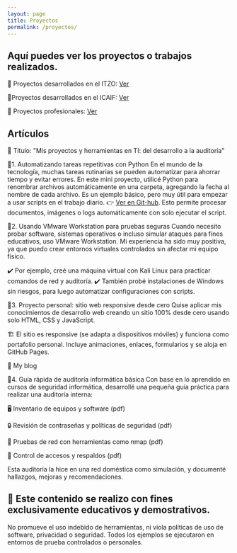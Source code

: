 ```yaml
---
layout: page
title: Proyectos
permalink: /proyectos/
---
```


## Aquí puedes ver los proyectos o trabajos realizados.

📌 Proyectos desarrollados en el ITZO: [Ver](ITSZO.md)

📌Proyectos desarrollados en el ICAIF: [Ver](ICAIF.md)

📌 Proyectos profesionales: [Ver](Profesionales.md)

## Artículos 

🔹 Título:
"Mis proyectos y herramientas en TI: del desarrollo a la auditoría"

🔹1. Automatizando tareas repetitivas con Python
En el mundo de la tecnología, muchas tareas rutinarias se pueden automatizar para ahorrar tiempo y evitar errores.
En este mini proyecto, utilicé Python para renombrar archivos automáticamente en una carpeta, agregando la fecha al nombre de cada archivo. Es un ejemplo básico, pero muy útil para empezar a usar scripts en el trabajo diario. 👉 [Ver en Git-hub](https://github.com/srg-info/py_archivos_fecha.git).
Esto permite procesar documentos, imágenes o logs automáticamente con solo ejecutar el script.

🔹2. Usando VMware Workstation para pruebas seguras
Cuando necesito probar software, sistemas operativos o incluso simular ataques para fines educativos, uso VMware Workstation.
Mi experiencia ha sido muy positiva, ya que puedo crear entornos virtuales controlados sin afectar mi equipo físico.

✔️ Por ejemplo, creé una máquina virtual con Kali Linux para practicar comandos de red y auditoría.
✔️ También probé instalaciones de Windows sin riesgos, para luego automatizar configuraciones con scripts.

🔹3. Proyecto personal: sitio web responsive desde cero
Quise aplicar mis conocimientos de desarrollo web creando un sitio 100% desde cero usando solo HTML, CSS y JavaScript.

🏗️ El sitio es responsive (se adapta a dispositivos móviles) y funciona como portafolio personal.
Incluye animaciones, enlaces, formularios y se aloja en GitHub Pages.

🔗 My blog

🔹4. Guía rápida de auditoría informática básica
Con base en lo aprendido en cursos de seguridad informática, desarrollé una pequeña guía práctica para realizar una auditoría interna:

🖥️ Inventario de equipos y software (pdf)

🔒 Revisión de contraseñas y políticas de seguridad (pdf)

🧪 Pruebas de red con herramientas como nmap (pdf)

📁 Control de accesos y respaldos (pdf)

Esta auditoría la hice en una red doméstica como simulación, y documenté hallazgos, mejoras y recomendaciones.

## 🔐 Este contenido se realizo con fines exclusivamente educativos y demostrativos.
No promueve el uso indebido de herramientas, ni viola políticas de uso de software, privacidad o seguridad.
Todos los ejemplos se ejecutaron en entornos de prueba controlados o personales.
